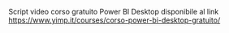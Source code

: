 Script video corso gratuito Power BI Desktop disponibile al link https://www.yimp.it/courses/corso-power-bi-desktop-gratuito/
